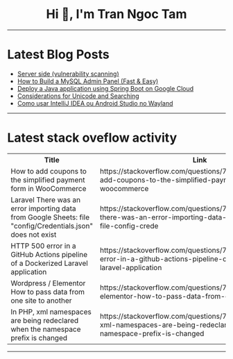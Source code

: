 <h1 align="center">Hi 👋, I'm Tran Ngoc Tam</h1>

---

# Latest Blog Posts 
<!-- BLOG-POST-LIST:START -->
- [Server side &lpar;vulnerability scanning&rpar;](https://dev.to/samglish/server-side-vulnerability-scanning-1hf9)
- [How to Build a MySQL Admin Panel &lpar;Fast &amp; Easy&rpar;](https://dev.to/domfive/how-to-build-a-mysql-admin-panel-fast-easy-1ch7)
- [Deploy a Java application using Spring Boot on Google Cloud](https://dev.to/marioflores7/deploy-a-java-application-using-spring-boot-on-google-cloud-4mik)
- [Considerations for Unicode and Searching](https://dev.to/mdchaney/considerations-for-unicode-and-searching-jo4)
- [Como usar IntelliJ IDEA ou Android Studio no Wayland](https://dev.to/danroxha/como-usar-intellij-idea-ou-android-studio-no-wayland-27ga)
<!-- BLOG-POST-LIST:END -->

---

# Latest stack oveflow activity
<table>
  <tr><th>Title</th><th>Link</th></tr>
  <!-- STACKOVERFLOW:START --><tr><td>How to add coupons to the simplified payment form in WooCommerce</td><td>https://stackoverflow.com/questions/78709134/how-to-add-coupons-to-the-simplified-payment-form-in-woocommerce</td></tr><tr><td>Laravel There was an error importing data from Google Sheets: file &quot;config/Credentials.json&quot; does not exist</td><td>https://stackoverflow.com/questions/78709098/laravel-there-was-an-error-importing-data-from-google-sheets-file-config-crede</td></tr><tr><td>HTTP 500 error in a GitHub Actions pipeline of a Dockerized Laravel application</td><td>https://stackoverflow.com/questions/78708989/http-500-error-in-a-github-actions-pipeline-of-a-dockerized-laravel-application</td></tr><tr><td>Wordpress / Elementor How to pass data from one site to another</td><td>https://stackoverflow.com/questions/78708774/wordpress-elementor-how-to-pass-data-from-one-site-to-another</td></tr><tr><td>In PHP, xml namespaces are being redeclared when the namespace prefix is changed</td><td>https://stackoverflow.com/questions/78708744/in-php-xml-namespaces-are-being-redeclared-when-the-namespace-prefix-is-changed</td></tr><!-- STACKOVERFLOW:END -->
</table>

---


